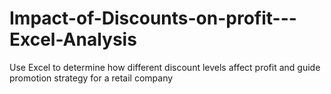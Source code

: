 # Impact-of-Discounts-on-profit---Excel-Analysis
Use Excel to determine how different discount levels affect profit and guide promotion strategy for a retail company
